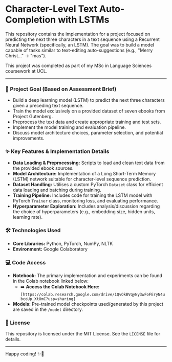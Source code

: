# Character-Level Text Auto-Completion with LSTMs

This repository contains the implementation for a project focused on predicting the next three characters in a text sequence using a Recurrent Neural Network (specifically, an LSTM). The goal was to build a model capable of tasks similar to text-editing auto-suggestions (e.g., "Merry Christ…" -> "mas").

This project was completed as part of my MSc in Language Sciences coursework at UCL.

---

### 🎯 Project Goal (Based on Assessment Brief)

*   Build a deep learning model (LSTM) to predict the next three characters given a preceding text sequence.
*   Train the model exclusively on a provided dataset of seven ebooks from Project Gutenberg.
*   Preprocess the text data and create appropriate training and test sets.
*   Implement the model training and evaluation pipeline.
*   Discuss model architecture choices, parameter selection, and potential improvements.

### ✨ Key Features & Implementation Details

*   **Data Loading & Preprocessing:** Scripts to load and clean text data from the provided ebook sources.
*   **Model Architecture:** Implementation of a Long Short-Term Memory (LSTM) network suitable for character-level sequence prediction.
*   **Dataset Handling:** Utilises a custom PyTorch `Dataset` class for efficient data loading and batching during training. 
*   **Training Pipeline:** Includes code for training the LSTM model with PyTorch `Trainer` class, monitoring loss, and evaluating performance. 
*   **Hyperparameter Exploration:** Includes analysis/discussion regarding the choice of hyperparameters (e.g., embedding size, hidden units, learning rate).

### 🛠️ Technologies Used

*   **Core Libraries:** Python, PyTorch, NumPy, NLTK 
*   **Environment:** Google Colaboratory 

### 💻 Code Access

*   **Notebook:** The primary implementation and experiments can be found in the Colab notebook linked below:
    *   ➡️ **Access the Colab Notebook Here:** `[https://colab.research.google.com/drive/1QvOkBVqyNy3wFoFEryN4ubcoUp_XtUmC?usp=sharing]`
*   **Models:** Pre-trained model checkpoints used/generated by this project are saved in the `/model` directory. 

### 📄 License

This repository is licensed under the MIT License. See the `LICENSE` file for details.

---

Happy coding! ✨🐇

